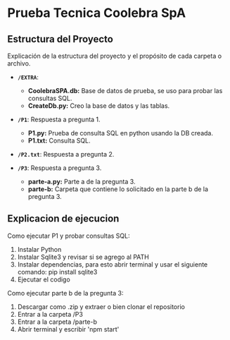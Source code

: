 # Prueba Tecnica Coolebra SpA

## Estructura del Proyecto
Explicación de la estructura del proyecto y el propósito de cada carpeta o archivo.

- **`/EXTRA`**:
  - **CoolebraSPA.db:** Base de datos de prueba, se uso para probar las consultas SQL.
  - **CreateDb.py:** Creo la base de datos y las tablas.

- **`/P1`**: Respuesta a pregunta 1.
  - **P1.py:** Prueba de consulta SQL en python usando la DB creada.
  - **P1.txt:** Consulta SQL.

- **`/P2.txt`**: Respuesta a pregunta 2.

- **`/P3`**: Respuesta a pregunta 3.
  - **parte-a.py:** Parte a de la pregunta 3.
  - **parte-b:** Carpeta que contiene lo solicitado en la parte b de la pregunta 3.
  
## Explicacion de ejecucion
Como ejecutar P1 y probar consultas SQL:
1. Instalar Python
2. Instalar Sqlite3 y revisar si se agrego al PATH
2. Instalar dependencias, para esto abrir terminal y usar el siguiente comando: pip install sqlite3
3. Ejecutar el codigo

Como ejecutar parte b de la pregunta 3:
1. Descargar como .zip y extraer o bien clonar el repositorio
2. Entrar a la carpeta /P3
3. Entrar a la carpeta /parte-b
4. Abrir terminal y escribir 'npm start'

